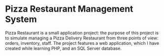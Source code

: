 # Pizza Restaurant Management System
Pizza Restaurant is a small application project: the purpose of this project is to simulate managing a Pizza Delivery Restaurant from three points of view: orders, inventory, staff. The project features a web application, which I have created while learning PHP, and an SQL Server database. 
